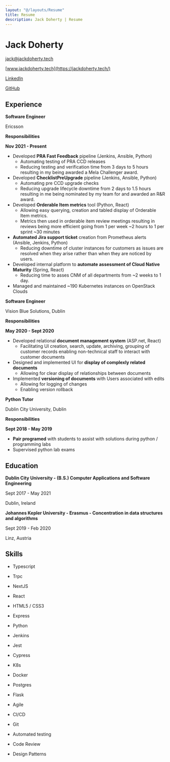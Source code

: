```yaml
---
layout: "@/layouts/Resume"
title: Resume
description: Jack Doherty | Resume
---
```

# Jack Doherty

[jack@jackdoherty.tech](mailto:jack@jackdoherty.tech?subject=Hey!%20Saw%20your%20resume!)

[www.jackdoherty.tech](https://jackdoherty.tech/)

[LinkedIn](https://www.linkedin.com/in/jack-doherty-405/)

[GitHub](https://github.com/jack-elliot-doherty)

## **Experience**

<!-- --- -->

**Software Engineer**

Ericsson

**Responsibilities**

**Nov 2021 - Present**

- Developed **PRA Fast Feedback** pipeline (Jenkins, Ansible, Python)
    - Automating testing of PRA CCD releases
    - Reducing testing and verification time from 3 days to 5 hours resulting in my being awarded a Mela Challenger award.
- Developed **ChecklistPreUpgrade** pipeline (Jenkins, Ansible, Python)
    - Automating pre CCD upgrade checks
    - Reducing upgrade lifecycle downtime from 2 days to 1.5 hours resulting in me being nominated by my team for and awarded an R&R award.
- Developed **Orderable Item metrics** tool (Python, React)
    - Allowing easy querying, creation and tabled display of Orderable Item metrics.
    - Metrics then used in orderable item review meetings resulting in reviews being more efficient going from 1 per week ~2 hours to 1 per sprint ~30 minutes
- **Automated Jira support ticket** creation from Prometheus alerts (Ansible, Jenkins, Python)
    - Reducing downtime of cluster instances for customers as issues are resolved when they arise rather than when they are noticed by users.
- Developed internal platform to **automate assessment of Cloud Native Maturity** (Spring, React)
    - Reducing time to asses CNM of all departments from ~2 weeks to 1 day.
- Managed and maintained ~190 Kubernetes instances on OpenStack Clouds

**Software Engineer**

Vision Blue Solutions, Dublin

**Responsibilities**

**May 2020 - Sept 2020**

- Developed relational **document management system** (ASP.net, React)
    - Facilitating UI creation, search, update, archiving, grouping of customer records enabling non-technical staff to interact with customer documents
- Designed and implemented UI for **display of complexly related documents**
    - Allowing for clear display of relationships between documents
- Implemented **versioning of documents** with Users associated with edits
    - Allowing for logging of changes
    - Enabling version rollback

**Python Tutor**

Dublin City University, Dublin

**Responsibilities**

**Sept 2018 - May 2019**

- **Pair programed** with students to assist with solutions during python / programming labs
- Supervised python lab exams

## Education

<!-- --- -->

**Dublin City University - (B.S.) Computer Applications and Software Engineering**

Sept 2017 - May 2021

Dublin, Ireland

**Johannes Kepler University - Erasmus - Concentration in data structures and algorithms** 

Sept 2019 - Feb 2020

Linz, Austria

## Skills

<!-- --- -->

- Typescript
- Trpc
- NextJS
- React
- HTML5 / CSS3
- Express
- Python

- Jenkins
- Jest
- Cypress
- K8s
- Docker
- Postgres
- Flask

- Agile
- CI/CD
- Git
- Automated testing
- Code Review
- Design Patterns